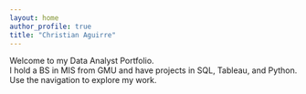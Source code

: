 ```yaml
---
layout: home
author_profile: true
title: "Christian Aguirre"
---
```


Welcome to my Data Analyst Portfolio.  
I hold a BS in MIS from GMU and have projects in SQL, Tableau, and Python.  
Use the navigation to explore my work.
